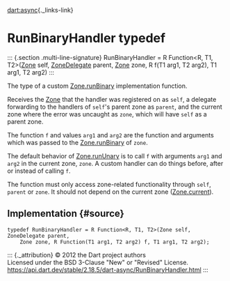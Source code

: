 [dart:async](../dart-async/dart-async-library){._links-link}

RunBinaryHandler typedef
========================

::: {.section .multi-line-signature}
RunBinaryHandler = R Function\<R, T1, T2\>([Zone](zone-class) self,
[ZoneDelegate](zonedelegate-class) parent, [Zone](zone-class) zone, R
f(T1 arg1, T2 arg2), T1 arg1, T2 arg2)
:::

The type of a custom [Zone.runBinary](zone/runbinary) implementation
function.

Receives the [Zone](zone-class) that the handler was registered on as
`self`, a delegate forwarding to the handlers of `self`\'s parent zone
as `parent`, and the current zone where the error was uncaught as
`zone`, which will have `self` as a parent zone.

The function `f` and values `arg1` and `arg2` are the function and
arguments which was passed to the [Zone.runBinary](zone/runbinary) of
`zone`.

The default behavior of [Zone.runUnary](zone/rununary) is to call `f`
with arguments `arg1` and `arg2` in the current zone, `zone`. A custom
handler can do things before, after or instead of calling `f`.

The function must only access zone-related functionality through `self`,
`parent` or `zone`. It should not depend on the current zone
([Zone.current](zone/current)).

Implementation {#source}
--------------

``` {.language-dart data-language="dart"}
typedef RunBinaryHandler = R Function<R, T1, T2>(Zone self, ZoneDelegate parent,
    Zone zone, R Function(T1 arg1, T2 arg2) f, T1 arg1, T2 arg2);
```

::: {._attribution}
© 2012 the Dart project authors\
Licensed under the BSD 3-Clause \"New\" or \"Revised\" License.\
<https://api.dart.dev/stable/2.18.5/dart-async/RunBinaryHandler.html>
:::
